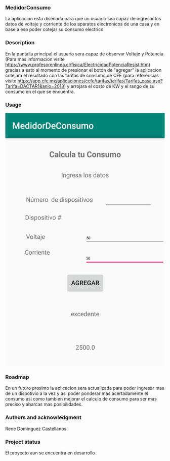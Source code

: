 ### MedidorConsumo

La aplicacion esta diseñada para que un usuario sea capaz de ingresar los datos de voltaje y corriente de los aparatos electronicos de una
casa y en base a eso poder cotejar su consumo electrico

### Description

En la pantalla principal el usuario sera capaz de observar Voltaje y Potencia (Para mas informacion visite https://www.profesorenlinea.cl/fisica/ElectricidadPotenciaResist.htm)
gracias a esto al momento de presionar el boton de "agregar" la aplicacion cotejara el resultado con las tarifas de consumo de CFE (para referencias visite https://app.cfe.mx/aplicaciones/ccfe/tarifas/tarifas/Tarifas_casa.asp?Tarifa=DACTAR1&anio=2018)
y arrojara el costo de KW y el rango de su consumo en el que se encuentra.

### Usage

![](https://github.com/ReneDoca/MedidorDeConsumo/blob/master/Imagenes/MedidorConsumo.png)

### Roadmap

En un futuro proximo la aplicacion sera actualizada para poder ingresar mas de un dispotivio a la vez y asi poder ponderar mas acertadamente el consumo
asi como tambien mejorar el calculo de consumo para ser mas preciso y abarcas mas posibilidades.



### Authors and acknowledgment

Rene Dominguez Castellanos



### Project status

El proyecto aun se encuentra en desarrollo
